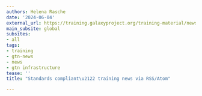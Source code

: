 ```yaml
---
authors: Helena Rasche
date: '2024-06-04'
external_url: https://training.galaxyproject.org/training-material/news/2024/06/04/gtn-standards-rss.html
main_subsite: global
subsites:
- all
tags:
- training
- gtn-news
- news
- gtn infrastructure
tease: ''
title: "Standards compliant\u2122 training news via RSS/Atom"

---
```

